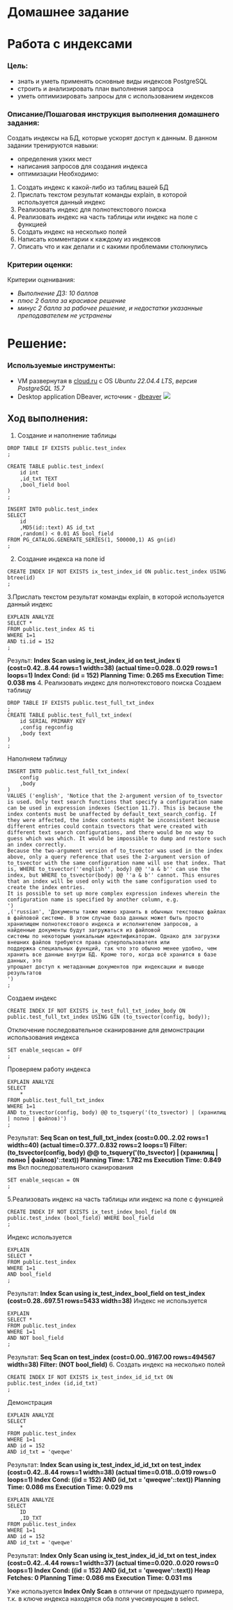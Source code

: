# Домашнее задание
# Работа с индексами
### Цель:
- знать и уметь применять основные виды индексов PostgreSQL
- строить и анализировать план выполнения запроса
- уметь оптимизировать запросы для с использованием индексов

### Описание/Пошаговая инструкция выполнения домашнего задания:
Создать индексы на БД, которые ускорят доступ к данным.
В данном задании тренируются навыки:
- определения узких мест
- написания запросов для создания индекса
- оптимизации
Необходимо:
1. Создать индекс к какой-либо из таблиц вашей БД
2. Прислать текстом результат команды explain,
в которой используется данный индекс
3. Реализовать индекс для полнотекстового поиска
4. Реализовать индекс на часть таблицы или индекс
на поле с функцией
5. Создать индекс на несколько полей
6. Написать комментарии к каждому из индексов
7. Описать что и как делали и с какими проблемами столкнулись

### Критерии оценки:

Критерии оценивания:
- *Выполнение ДЗ: 10 баллов*
- *плюс 2 балла за красивое решение*
- *минус 2 балла за рабочее решение, и недостатки указанные преподавателем не устранены*

# Решение:
### Используемые инструменты:
- VM развернутая в [cloud.ru](https://console.cloud.ru/) с OS *Ubuntu 22.04.4 LTS*, *версия PostgreSQL 15.7*
- Desktop application DBeaver, источник -  [dbeaver](https://dbeaver.io/) ![](https://dbeaver.io/wp-content/uploads/2015/09/beaver-head.png)

## Ход выполнения:
1. Создание и наполнение таблицы
```
DROP TABLE IF EXISTS public.test_index
;
```
```
CREATE TABLE public.test_index(
    id int
    ,id_txt TEXT
    ,bool_field bool
)
;
```
```
INSERT INTO public.test_index
SELECT
    id
    ,MD5(id::text) AS id_txt
    ,random() < 0.01 AS bool_field
FROM PG_CATALOG.GENERATE_SERIES(1, 500000,1) AS gn(id)
;
```
2. Создание индекса на поле id
```
CREATE INDEX IF NOT EXISTS ix_test_index_id ON public.test_index USING btree(id)
;
```
3.Прислать текстом результат команды explain, в которой используется данный индекс
```
EXPLAIN ANALYZE
SELECT *
FROM public.test_index AS ti
WHERE 1=1
AND ti.id = 152
;
```
Результ: **Index Scan using ix_test_index_id on test_index ti  (cost=0.42..8.44 rows=1 width=38) (actual time=0.028..0.029 rows=1 loops=1)
  Index Cond: (id = 152)
Planning Time: 0.265 ms
Execution Time: 0.038 ms**
4. Реализовать индекс для полнотекстового поиска
Создаем таблицу
```
DROP TABLE IF EXISTS public.test_full_txt_index
;
CREATE TABLE public.test_full_txt_index(
    id SERIAL PRIMARY KEY
    ,config regconfig
    ,body text
)
;
```
Наполняем таблицу
```
INSERT INTO public.test_full_txt_index(
    config
    ,body
)
VALUES ('english', 'Notice that the 2-argument version of to_tsvector is used. Only text search functions that specify a configuration name can be used in expression indexes (Section 11.7). This is because the index contents must be unaffected by default_text_search_config. If they were affected, the index contents might be inconsistent because different entries could contain tsvectors that were created with different text search configurations, and there would be no way to guess which was which. It would be impossible to dump and restore such an index correctly.
Because the two-argument version of to_tsvector was used in the index above, only a query reference that uses the 2-argument version of to_tsvector with the same configuration name will use that index. That is, WHERE to_tsvector(''english'', body) @@ ''a & b'' can use the index, but WHERE to_tsvector(body) @@ ''a & b'' cannot. This ensures that an index will be used only with the same configuration used to create the index entries.
It is possible to set up more complex expression indexes wherein the configuration name is specified by another column, e.g.
')
,('russian', 'Документы также можно хранить в обычных текстовых файлах в файловой системе. В этом случае база данных может быть просто
хранилищем полнотекстового индекса и исполнителем запросов, а найденные документы будут загружаться из файловой 
системы по некоторым уникальным идентификаторам. Однако для загрузки внешних файлов требуются права суперпользователя или 
поддержка специальных функций, так что это обычно менее удобно, чем хранить все данные внутри БД. Кроме того, когда всё хранится в базе данных, это 
упрощает доступ к метаданным документов при индексации и выводе результатов
')
;
```
Создаем индекс
```
CREATE INDEX IF NOT EXISTS ix_test_full_txt_index_body ON public.test_full_txt_index USING GIN (to_tsvector(config, body));
```
Отключение последовательное сканирование для демонстрации использования индекса
```
SET enable_seqscan = OFF
;
```
Проверяем работу индекса
```
EXPLAIN ANALYZE
SELECT
    *
FROM public.test_full_txt_index
WHERE 1=1
AND to_tsvector(config, body) @@ to_tsquery('(to_tsvector) | (хранилищ | полно | файлов)')
;
```
Результат: **Seq Scan on test_full_txt_index  (cost=0.00..2.02 rows=1 width=40) (actual time=0.377..0.832 rows=2 loops=1)
  Filter: (to_tsvector(config, body) @@ to_tsquery('(to_tsvector) | (хранилищ | полно | файлов)'::text))
Planning Time: 1.782 ms
Execution Time: 0.849 ms**
Вкл последовательного сканирования
```
SET enable_seqscan = ON
;
```
5.Реализовать индекс на часть таблицы или индекс на поле с функцией
```
CREATE INDEX IF NOT EXISTS ix_test_index_bool_field ON public.test_index (bool_field) WHERE bool_field
;
```
Индекс используется
```
EXPLAIN
SELECT *
FROM public.test_index
WHERE 1=1
AND bool_field
;
```
Результат: **Index Scan using ix_test_index_bool_field on test_index  (cost=0.28..697.51 rows=5433 width=38)**
Индекс не используется
```
EXPLAIN
SELECT *
FROM public.test_index
WHERE 1=1
AND NOT bool_field
;
```
Результат: **Seq Scan on test_index  (cost=0.00..9167.00 rows=494567 width=38)
  Filter: (NOT bool_field)**
6. Создать индекс на несколько полей
```
CREATE INDEX IF NOT EXISTS ix_test_index_id_id_txt ON public.test_index (id,id_txt)
;
```
Демонстрация
```
EXPLAIN ANALYZE
SELECT
    *
FROM public.test_index
WHERE 1=1
AND id = 152
AND id_txt = 'qweqwe'
```
Результат: **Index Scan using ix_test_index_id_id_txt on test_index  (cost=0.42..8.44 rows=1 width=38) (actual time=0.018..0.019 rows=0 loops=1)
  Index Cond: ((id = 152) AND (id_txt = 'qweqwe'::text))
Planning Time: 0.086 ms
Execution Time: 0.029 ms**
```
EXPLAIN ANALYZE
SELECT
    ID
    ,ID_TXT
FROM public.test_index
WHERE 1=1
AND id = 152
AND id_txt = 'qweqwe'
```
Результат: **Index Only Scan using ix_test_index_id_id_txt on test_index  (cost=0.42..4.44 rows=1 width=37) (actual time=0.020..0.020 rows=0 loops=1)
  Index Cond: ((id = 152) AND (id_txt = 'qweqwe'::text))
  Heap Fetches: 0
Planning Time: 0.086 ms
Execution Time: 0.031 ms**

Уже используется **Index Only Scan** в отличии от предыдущего примера, т.к. в ключе индекса находятся оба поля учесивующие в select.
